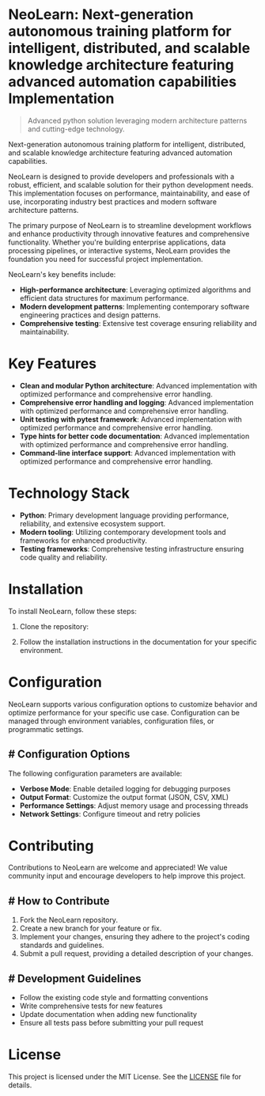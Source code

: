 <!-- fallback_NeoLearn_20250802172832_57833 -->

# NeoLearn: Next-generation autonomous training platform for intelligent, distributed, and scalable knowledge architecture featuring advanced automation capabilities Implementation
> Advanced python solution leveraging modern architecture patterns and cutting-edge technology.

Next-generation autonomous training platform for intelligent, distributed, and scalable knowledge architecture featuring advanced automation capabilities.

NeoLearn is designed to provide developers and professionals with a robust, efficient, and scalable solution for their python development needs. This implementation focuses on performance, maintainability, and ease of use, incorporating industry best practices and modern software architecture patterns.

The primary purpose of NeoLearn is to streamline development workflows and enhance productivity through innovative features and comprehensive functionality. Whether you're building enterprise applications, data processing pipelines, or interactive systems, NeoLearn provides the foundation you need for successful project implementation.

NeoLearn's key benefits include:

* **High-performance architecture**: Leveraging optimized algorithms and efficient data structures for maximum performance.
* **Modern development patterns**: Implementing contemporary software engineering practices and design patterns.
* **Comprehensive testing**: Extensive test coverage ensuring reliability and maintainability.

# Key Features

* **Clean and modular Python architecture**: Advanced implementation with optimized performance and comprehensive error handling.
* **Comprehensive error handling and logging**: Advanced implementation with optimized performance and comprehensive error handling.
* **Unit testing with pytest framework**: Advanced implementation with optimized performance and comprehensive error handling.
* **Type hints for better code documentation**: Advanced implementation with optimized performance and comprehensive error handling.
* **Command-line interface support**: Advanced implementation with optimized performance and comprehensive error handling.

# Technology Stack

* **Python**: Primary development language providing performance, reliability, and extensive ecosystem support.
* **Modern tooling**: Utilizing contemporary development tools and frameworks for enhanced productivity.
* **Testing frameworks**: Comprehensive testing infrastructure ensuring code quality and reliability.

# Installation

To install NeoLearn, follow these steps:

1. Clone the repository:


2. Follow the installation instructions in the documentation for your specific environment.

# Configuration

NeoLearn supports various configuration options to customize behavior and optimize performance for your specific use case. Configuration can be managed through environment variables, configuration files, or programmatic settings.

## # Configuration Options

The following configuration parameters are available:

* **Verbose Mode**: Enable detailed logging for debugging purposes
* **Output Format**: Customize the output format (JSON, CSV, XML)
* **Performance Settings**: Adjust memory usage and processing threads
* **Network Settings**: Configure timeout and retry policies

# Contributing

Contributions to NeoLearn are welcome and appreciated! We value community input and encourage developers to help improve this project.

## # How to Contribute

1. Fork the NeoLearn repository.
2. Create a new branch for your feature or fix.
3. Implement your changes, ensuring they adhere to the project's coding standards and guidelines.
4. Submit a pull request, providing a detailed description of your changes.

## # Development Guidelines

* Follow the existing code style and formatting conventions
* Write comprehensive tests for new features
* Update documentation when adding new functionality
* Ensure all tests pass before submitting your pull request

# License

This project is licensed under the MIT License. See the [LICENSE](https://github.com/cerenyilmazjinx/NeoLearn/blob/main/LICENSE) file for details.
